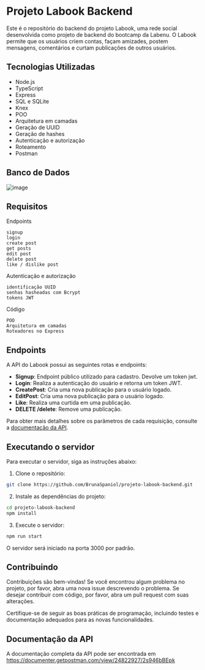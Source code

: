 # Projeto Labook Backend

Este é o repositório do backend do projeto Labook, uma rede social desenvolvida como projeto de backend do bootcamp da Labenu. O Labook permite que os usuários criem contas, façam amizades, postem mensagens, comentários e curtam publicações de outros usuários.

## Tecnologias Utilizadas

- Node.js
- TypeScript
- Express
- SQL e SQLite
- Knex
- POO
- Arquitetura em camadas
- Geração de UUID
- Geração de hashes
- Autenticação e autorização
- Roteamento
- Postman

## Banco de Dados

![image](https://github.com/BrunaSpaniol/projeto-labook-backend-/assets/69273378/df7d3e87-8487-4f78-b404-d1823e643f9c)

## Requisitos



Endpoints

    signup
    login
    create post
    get posts
    edit post
    delete post
    like / dislike post

Autenticação e autorização

    identificação UUID
    senhas hasheadas com Bcrypt
    tokens JWT

Código

    POO
    Arquitetura em camadas
    Roteadores no Express
    

## Endpoints

A API do Labook possui as seguintes rotas e endpoints:

- **Signup**: Endpoint público utilizado para cadastro. Devolve um token jwt.
- **Login**: Realiza a autenticação do usuário e retorna um token JWT.
- **CreatePost**: Cria uma nova publicação para o usuário logado.
- **EditPost**: Cria uma nova publicação para o usuário logado.
- **Like**: Realiza uma curtida em uma publicação.
- **DELETE /delete**: Remove uma publicação.

Para obter mais detalhes sobre os parâmetros de cada requisição, consulte a [documentação da API](https://documenter.getpostman.com/view/14310239/U16nMj4v).

## Executando o servidor

Para executar o servidor, siga as instruções abaixo:

1. Clone o repositório:

```bash
git clone https://github.com/BrunaSpaniol/projeto-labook-backend.git
```

2. Instale as dependências do projeto:

```bash
cd projeto-labook-backend
npm install
```

3. Execute o servidor:

```bash
npm run start
```

O servidor será iniciado na porta 3000 por padrão.


## Contribuindo

Contribuições são bem-vindas! Se você encontrou algum problema no projeto, por favor, abra uma nova issue descrevendo o problema. Se desejar contribuir com código, por favor, abra um pull request com suas alterações.

Certifique-se de seguir as boas práticas de programação, incluindo testes e documentação adequados para as novas funcionalidades.


## Documentação da API

A documentação completa da API pode ser encontrada em https://documenter.getpostman.com/view/24822927/2s946bBEpk
